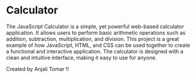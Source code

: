 # Calculator 

The JavaScript Calculator is a simple, yet powerful web-based calculator application. It allows users to perform basic arithmetic operations such as addition, subtraction, multiplication, and division. This project is a great example of how JavaScript, HTML, and CSS can be used together to create a functional and interactive application. The calculator is designed with a clean and intuitive interface, making it easy to use for anyone.

Created by Anjali Tomar !! 